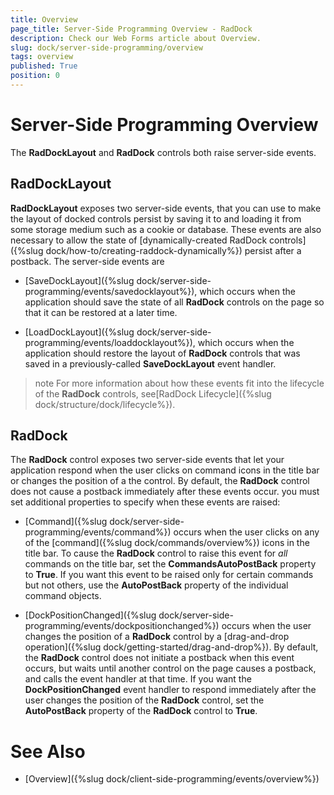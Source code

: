 ```yaml
---
title: Overview
page_title: Server-Side Programming Overview - RadDock
description: Check our Web Forms article about Overview.
slug: dock/server-side-programming/overview
tags: overview
published: True
position: 0
---
```


# Server-Side Programming Overview



The **RadDockLayout** and **RadDock** controls both raise server-side events.

## RadDockLayout

**RadDockLayout** exposes two server-side events, that you can use to make the layout of docked controls persist by saving it to and loading it from some storage medium such as a cookie or database. These events are also necessary to allow the state of [dynamically-created RadDock controls]({%slug dock/how-to/creating-raddock-dynamically%}) persist after a postback. The server-side events are

* [SaveDockLayout]({%slug dock/server-side-programming/events/savedocklayout%}), which occurs when the application should save the state of all **RadDock** controls on the page so that it can be restored at a later time.

* [LoadDockLayout]({%slug dock/server-side-programming/events/loaddocklayout%}), which occurs when the application should restore the layout of **RadDock** controls that was saved in a previously-called **SaveDockLayout** event handler.

>note For more information about how these events fit into the lifecycle of the **RadDock** controls, see[RadDock Lifecycle]({%slug dock/structure/dock/lifecycle%}).
>


## RadDock

The **RadDock** control exposes two server-side events that let your application respond when the user clicks on command icons in the title bar or changes the position of a the control. By default, the **RadDock** control does not cause a postback immediately after these events occur. you must set additional properties to specify when these events are raised:

* [Command]({%slug dock/server-side-programming/events/command%}) occurs when the user clicks on any of the [command]({%slug dock/commands/overview%}) icons in the title bar. To cause the **RadDock** control to raise this event for *all* commands on the title bar, set the **CommandsAutoPostBack** property to **True**. If you want this event to be raised only for certain commands but not others, use the **AutoPostBack** property of the individual command objects.

* [DockPositionChanged]({%slug dock/server-side-programming/events/dockpositionchanged%}) occurs when the user changes the position of a **RadDock** control by a [drag-and-drop operation]({%slug dock/getting-started/drag-and-drop%}). By default, the **RadDock** control does not initiate a postback when this event occurs, but waits until another control on the page causes a postback, and calls the event handler at that time. If you want the **DockPositionChanged** event handler to respond immediately after the user changes the position of the **RadDock** control, set the **AutoPostBack** property of the **RadDock** control to **True**.

# See Also

 * [Overview]({%slug dock/client-side-programming/events/overview%})
